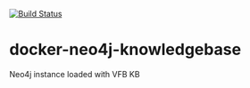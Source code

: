 [![Build Status](https://travis-ci.org/Robbie1977/docker-neo4j-knowledgebase.svg?branch=master)](https://travis-ci.org/Robbie1977/docker-neo4j-knowledgebase)
# docker-neo4j-knowledgebase
Neo4j instance loaded with VFB KB
